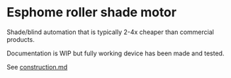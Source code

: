 # Esphome roller shade motor

Shade/blind automation that is typically 2-4x cheaper than commercial products.

Documentation is WIP but fully working device has been made and tested.

See [construction.md](./construction.md)
